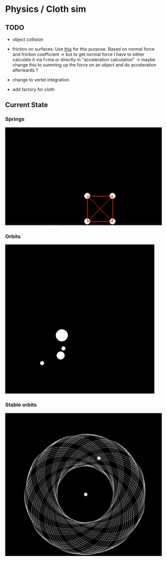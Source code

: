 # Physics / Cloth sim
## TODO
* object collision
* friction on surfaces: 
Use [this](https://de.wikipedia.org/wiki/Reibungskoeffizient) for this purpose. Based on normal force and friction coefficient -> but to get normal force I have to either calculate it via f=ma or directly in "acceleration calculation" -> maybe change this to summing up the force on an object and do acceleration afterwards ?

* change to verlet integration
* add factory for cloth


## Current State
### Springs
![image](images/springs.png)

### Orbits
![image](images/chaotic_orbits.gif)

### Stable orbits
![image](images/stable_orbits.png)